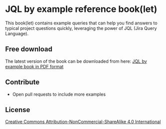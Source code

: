 # JQL by example reference book(let)

This book(let) contains example queries that can help you find answers to typical project questions quickly, leveraging the power of JQL (Jira Query Language).

## Free download

The latest version of the book can be downloaded from here: [JQL by example book in PDF format](https://github.com/santiagolizardo/jql-by-example-book/releases/latest/download/JQL-by-example-book.pdf)

## Contribute

* Open pull requests to include more examples

## License

[Creative Commons Attribution-NonCommercial-ShareAlike 4.0 International](LICENSE)
